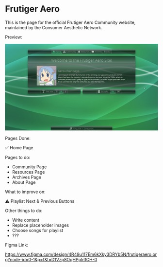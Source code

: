 # Frutiger Aero

This is the page for the official Frutiger Aero Community website, maintained by the Consumer Aesthetic Network.

Preview:

<img src="thumbnail.jpg" alt="Thumbnail">

Pages Done:

✅ Home Page

Pages to do:
- Community Page
- Resources Page
- Archives Page
- About Page

What to improve on:

⚠️ Playlist Next & Previous Buttons

Other things to do:

- Write content
- Replace placeholder images
- Choose songs for playlist
- ???

Figma Link:

https://www.figma.com/design/4R49u117Em6kXky3DRYb5N/frutigeraero.org?node-id=0-1&p=f&t=D1Vzp8OqHPpIn1CH-0
